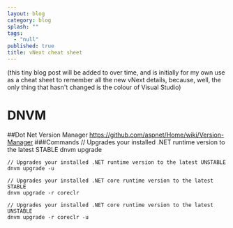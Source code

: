 ```yaml
---
layout: blog
category: blog
splash: ""
tags: 
  - "null"
published: true
title: vNext cheat sheet
---
```



(this tiny blog post will be added to over time, and is initially for my own use as a cheat sheet to remember all the new vNext details, because, well, the only thing that hasn't changed is the colour of Visual Studio)

# DNVM
##Dot Net Version Manager
<https://github.com/aspnet/Home/wiki/Version-Manager>
###Commands
    // Upgrades your installed .NET runtime version to the latest STABLE
    dnvm upgrade
    
    // Upgrades your installed .NET runtime version to the latest UNSTABLE
    dnvm upgrade -u
    
    // Upgrades your installed .NET core runtime version to the latest STABLE
    dnvm upgrade -r coreclr
    
    // Upgrades your installed .NET core runtime version to the latest UNSTABLE
    dnvm upgrade -r coreclr -u
